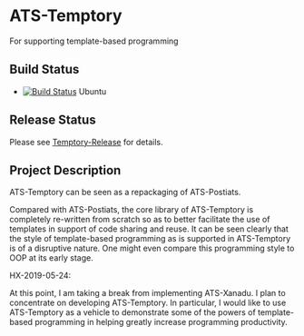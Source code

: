 # ATS-Temptory
For supporting template-based programming

## Build Status

* [![Build Status](https://travis-ci.org/githwxi/ATS-Temptory.svg?branch=master)](https://travis-ci.org/githwxi/ATS-Temptory) Ubuntu

## Release Status

Please see [Temptory-Release](https://github.com/sparverius/Temptory-Release/) for details.

## Project Description

ATS-Temptory can be seen as a repackaging of ATS-Postiats.
  
Compared with ATS-Postiats, the core library of ATS-Temptory is
completely re-written from scratch so as to better facilitate the use
of templates in support of code sharing and reuse. It can be seen
clearly that the style of template-based programming as is supported
in ATS-Temptory is of a disruptive nature. One might even compare this
programming style to OOP at its early stage.

HX-2019-05-24:

At this point, I am taking a break from implementing ATS-Xanadu.  I
plan to concentrate on developing ATS-Temptory. In particular, I would
like to use ATS-Temptory as a vehicle to demonstrate some of the
powers of template-based programming in helping greatly increase
programming productivity.
